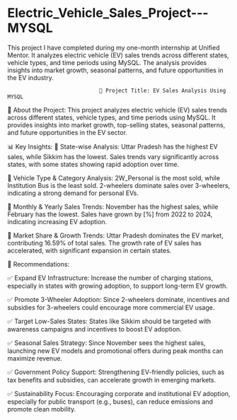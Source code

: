 # Electric_Vehicle_Sales_Project---MYSQL

This project I  have completed during my one-month internship at Unified Mentor. It analyzes electric vehicle (EV) sales trends across different states, vehicle types, and time periods using MySQL. The analysis provides insights into market growth, seasonal patterns, and future opportunities in the EV industry.

                                 📌 Project Title: EV Sales Analysis Using MYSQL
📖 About the Project:
This project analyzes electric vehicle (EV) sales trends across different states, vehicle types, and time periods using MySQL. It provides insights into market growth, top-selling states, seasonal patterns, and future opportunities in the EV sector.

📊 Key Insights:
🔹 State-wise Analysis:
Uttar Pradesh has the highest EV sales, while Sikkim has the lowest.
Sales trends vary significantly across states, with some states showing rapid adoption over time.

🔹 Vehicle Type & Category Analysis:
2W_Personal is the most sold, while Institution Bus is the least sold.
2-wheelers dominate sales over 3-wheelers, indicating a strong demand for personal EVs.

🔹 Monthly & Yearly Sales Trends:
November has the highest sales, while February has the lowest.
Sales have grown by [%] from 2022 to 2024, indicating increasing EV adoption.

🔹 Market Share & Growth Trends:
Uttar Pradesh dominates the EV market, contributing 16.59% of total sales.
The growth rate of EV sales has accelerated, with significant expansion in certain states.

📢 Recommendations:

✅ Expand EV Infrastructure: Increase the number of charging stations, especially in states with growing adoption, to support long-term EV growth.

✅ Promote 3-Wheeler Adoption: Since 2-wheelers dominate, incentives and subsidies for 3-wheelers could encourage more commercial EV usage.

✅ Target Low-Sales States: States like Sikkim should be targeted with awareness campaigns and incentives to boost EV adoption.

✅ Seasonal Sales Strategy: Since November sees the highest sales, launching new EV models and promotional offers during peak months can maximize revenue.

✅ Government Policy Support: Strengthening EV-friendly policies, such as tax benefits and subsidies, can accelerate growth in emerging markets.

✅ Sustainability Focus: Encouraging corporate and institutional EV adoption, especially for public transport (e.g., buses), can reduce emissions and promote clean mobility.
